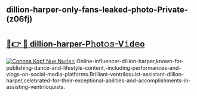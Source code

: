 ## dillion-harper-only-fans​-leaked-photo​-Private-(z06fj)


# <h2><a href="https://mediaupload.pro?title=dillion-harper&ref=git">🔗👉 🔴 dillion-harper-P𝚑ot𝚘𝚜-V𝚒d𝚎o</a></h2>

[![Corinna Kopf Nue Nu𝚍e𝚜](https://i.imgur.com/0qMVB7G.gif)](https://mediaupload.pro?title=dillion-harper&ref=git)
Online-influencer-dillion-harper,known-for-publishing-dance-and-lifestyle-content,-including-performances-and-vlogs-on-social-media-platforms.Brilliant-ventriloquist-assistant-dillion-harper,celebrated-for-their-exceptional-abilities-and-accomplishments-in-assisting-ventriloquists.  